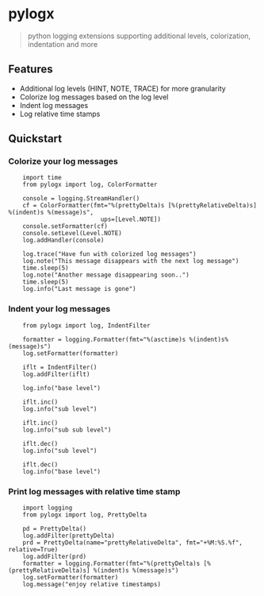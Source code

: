 # pylogx
> python logging extensions supporting additional levels, colorization, indentation and more

## Features

-   Additional log levels (HINT, NOTE, TRACE) for more granularity
-   Colorize log messages based on the log level
-   Indent log messages
-   Log relative time stamps


## Quickstart

### Colorize your log messages

        import time
        from pylogx import log, ColorFormatter

        console = logging.StreamHandler()
        cf = ColorFormatter(fmt="%(prettyDelta)s [%(prettyRelativeDelta)s] %(indent)s %(message)s",
                              ups=[Level.NOTE]) 
        console.setFormatter(cf)
        console.setLevel(Level.NOTE)
        log.addHandler(console)

        log.trace("Have fun with colorized log messages")
        log.note("This message disappears with the next log message")
        time.sleep(5)
        log.note("Another message disappearing soon..")
        time.sleep(5)
        log.info("Last message is gone")

### Indent your log messages

        from pylogx import log, IndentFilter

        formatter = logging.Formatter(fmt="%(asctime)s %(indent)s%(message)s")
        log.setFormatter(formatter)

        iflt = IndentFilter()
        log.addFilter(iflt)

        log.info("base level")

        iflt.inc()
        log.info("sub level")

        iflt.inc()
        log.info("sub sub level")

        iflt.dec()
        log.info("sub level")

        iflt.dec()
        log.info("base level")

### Print log messages with relative time stamp

        import logging
        from pylogx import log, PrettyDelta

        pd = PrettyDelta()
        log.addFilter(prettyDelta)
        prd = PrettyDelta(name="prettyRelativeDelta", fmt="+%M:%S.%f", relative=True)
        log.addFilter(prd)
        formatter = logging.Formatter(fmt="%(prettyDelta)s [%(prettyRelativeDelta)s] %(indent)s %(message)s")
        log.setFormatter(formatter)
        log.message("enjoy relative timestamps)
